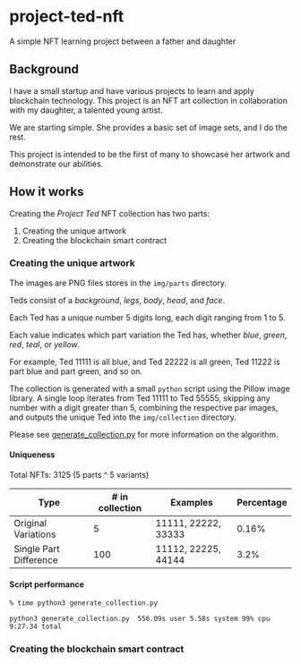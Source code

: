 # project-ted-nft
A simple NFT learning project between a father and daughter

## Background

I have a small startup and have various projects to learn and apply blockchain technology. This project is an NFT art collection in collaboration with my daughter, a talented young artist.

We are starting simple. She provides a basic set of image sets, and I do the rest.

This project is intended to be the first of many to showcase her artwork and demonstrate our abilities.

## How it works

Creating the _Project Ted_ NFT collection has two parts:

1. Creating the unique artwork
2. Creating the blockchain smart contract

### Creating the unique artwork

The images are PNG files stores in the `img/parts` directory.

Teds consist of a _background_, _legs_, _body_, _head_, and _face_.

Each Ted has a unique number 5 digits long, each digit ranging from 1 to 5.

Each value indicates which part variation the Ted has, whether _blue_, _green_, _red_, _teal_, or _yellow_.

For example, Ted 11111 is all blue, and Ted 22222 is all green, Ted 11222 is part blue and part green, and so on.

The collection is generated with a small `python` script using the Pillow image library. A single loop iterates from Ted 11111 to Ted 55555, skipping any number with a digit greater than 5, combining the respective par images, and outputs the unique Ted into the `img/collection` directory.

Please see [generate_collection.py](generate_collection.py) for more information on the algorithm.

#### Uniqueness

Total NFTs: 3125 (5 parts ^ 5 variants)

| Type | # in collection | Examples | Percentage |
| --- | --- | --- | --- |
| Original Variations | 5 | 11111, 22222, 33333 | 0.16% |
| Single Part Difference | 100 | 11112, 22225, 44144 | 3.2% |

#### Script performance

```
% time python3 generate_collection.py

python3 generate_collection.py  556.09s user 5.58s system 99% cpu 9:27.34 total
```

### Creating the blockchain smart contract